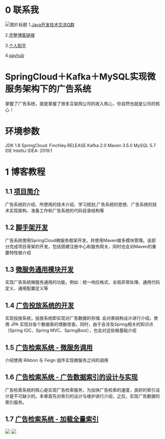 # 0 联系我
![](http://upload-images.jianshu.io/upload_images/4685968-6a8b28d2fd95e8b7?imageMogr2/auto-orient/strip%7CimageView2/2/w/1240 "图片标题") 
1.[Java开发技术交流Q群](https://jq.qq.com/?_wv=1027&k=5UB4P1T)

2.[完整博客链接](http://www.shishusheng.com)

3.[个人知乎](http://www.zhihu.com/people/shi-shu-sheng-)

4.[gayhub](https://github.com/Wasabi1234)

# SpringCloud＋Kafka＋MySQL实现微服务架构下的广告系统
掌握了广告系统，就是掌握了很多互联网公司的收入核心，你自然也就是公司的核心！

# 环境参数
JDK 1.8 
SpringCloud: Finchley.RELEASE 
Kafka 2.0 
Maven 3.5.0 
MySQL 5.7 
IDE IntelliJ IDEA: 2019.1

# 1 博客教程
## 1.1 [项目简介](https://www.jianshu.com/p/69a703b080b6)
广告系统的介绍、所使用的技术介绍、学习规划,广告系统的思想、广告系统的技术实现架构、准备工作和广告系统的代码目录结构等

## 1.2 [脚手架开发](https://www.jianshu.com/p/5504269507f1)
广告系统使用SpringCloud微服务框架开发，并使用Maven做多模块管理。该部分完成项目骨架的开发，包括搭建注册中心和服务网关，同时也会对Maven的重要特性做介绍

## 1.3 [微服务通用模块开发](https://www.jianshu.com/p/e3c2b9e729dd)
实现广告系统微服务通用的功能，例如：统一响应格式、全局异常处理、通用代码定义、通用配置定义等

## 1.4 [广告投放系统的开发](https://www.jianshu.com/p/bfde2ed70106)
实现投放系统，投放系统即实现对广告数据的存储.
会对表结构设计进行介绍，使用 JPA 实现对各个数据表的增删改查。同时，由于会涉及Spring相关的知识点（Spring IOC、Spring MVC、SpringBoot），也会对这些做基础介绍

## 1.5  [广告检索系统 - 微服务调用](https://www.jianshu.com/p/9c62c0fbd139)
介绍使用 Ribbon 与 Feign 组件实现微服务之间的调用

## 1.6 [广告检索系统 - 广告数据索引的设计与实现](https://www.jianshu.com/p/685f1a5aafd0)
广告检索系统的核心是实现广告检索服务，为加快广告检索的速度，良好的索引设计是不可缺少的。本章首先对索引的设计与维护进行介绍，之后，实现广告数据的索引服务。

## 1.7 [广告检索系统 - 加载全量索引]()

![](https://upload-images.jianshu.io/upload_images/4685968-c88d77d6f38a771b.png?imageMogr2/auto-orient/strip%7CimageView2/2/w/1240)
![](https://upload-images.jianshu.io/upload_images/4685968-091b54b1fa8b5748.png?imageMogr2/auto-orient/strip%7CimageView2/2/w/1240)
